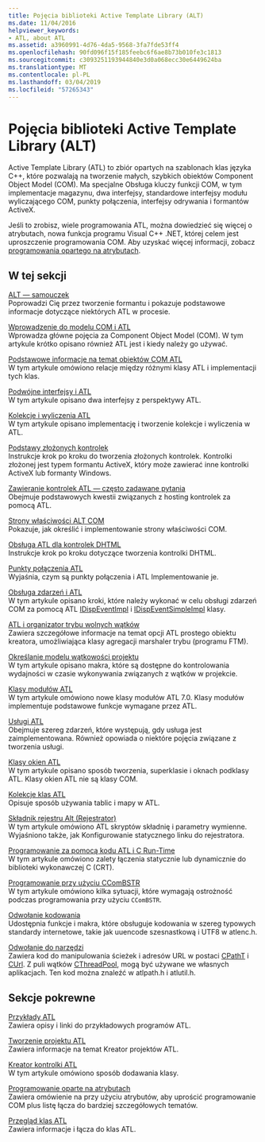 ```yaml
---
title: Pojęcia biblioteki Active Template Library (ALT)
ms.date: 11/04/2016
helpviewer_keywords:
- ATL, about ATL
ms.assetid: a3960991-4d76-4da5-9568-3fa7fde53ff4
ms.openlocfilehash: 90fd096f15f185feebc6f6ae8b73b010fe3c1813
ms.sourcegitcommit: c3093251193944840e3d0a068ecc30e6449624ba
ms.translationtype: MT
ms.contentlocale: pl-PL
ms.lasthandoff: 03/04/2019
ms.locfileid: "57265343"
---
```

# <a name="active-template-library-atl-concepts"></a>Pojęcia biblioteki Active Template Library (ALT)

Active Template Library (ATL) to zbiór opartych na szablonach klas języka C++, które pozwalają na tworzenie małych, szybkich obiektów Component Object Model (COM). Ma specjalne Obsługa kluczy funkcji COM, w tym implementacje magazynu, dwa interfejsy, standardowe interfejsy modułu wyliczającego COM, punkty połączenia, interfejsy odrywania i formantów ActiveX.

Jeśli to zrobisz, wiele programowania ATL, można dowiedzieć się więcej o atrybutach, nowa funkcja programu Visual C++ .NET, której celem jest uproszczenie programowania COM. Aby uzyskać więcej informacji, zobacz [programowania opartego na atrybutach](../windows/attributed-programming-concepts.md).

## <a name="in-this-section"></a>W tej sekcji

[ALT — samouczek](../atl/active-template-library-atl-tutorial.md)<br/>
Poprowadzi Cię przez tworzenie formantu i pokazuje podstawowe informacje dotyczące niektórych ATL w procesie.

[Wprowadzenie do modelu COM i ATL](../atl/introduction-to-com-and-atl.md)<br/>
Wprowadza główne pojęcia za Component Object Model (COM). W tym artykule krótko opisano również ATL jest i kiedy należy go używać.

[Podstawowe informacje na temat obiektów COM ATL](../atl/fundamentals-of-atl-com-objects.md)<br/>
W tym artykule omówiono relacje między różnymi klasy ATL i implementacji tych klas.

[Podwójne interfejsy i ATL](../atl/dual-interfaces-and-atl.md)<br/>
W tym artykule opisano dwa interfejsy z perspektywy ATL.

[Kolekcje i wyliczenia ATL](../atl/atl-collections-and-enumerators.md)<br/>
W tym artykule opisano implementację i tworzenie kolekcje i wyliczenia w ATL.

[Podstawy złożonych kontrolek](../atl/atl-composite-control-fundamentals.md)<br/>
Instrukcje krok po kroku do tworzenia złożonych kontrolek. Kontrolki złożonej jest typem formantu ActiveX, który może zawierać inne kontrolki ActiveX lub formanty Windows.

[Zawieranie kontrolek ATL — często zadawane pytania](../atl/atl-control-containment-faq.md)<br/>
Obejmuje podstawowych kwestii związanych z hosting kontrolek za pomocą ATL.

[Strony właściwości ALT COM](../atl/atl-com-property-pages.md)<br/>
Pokazuje, jak określić i implementowanie strony właściwości COM.

[Obsługa ATL dla kontrolek DHTML](../atl/atl-support-for-dhtml-controls.md)<br/>
Instrukcje krok po kroku dotyczące tworzenia kontrolki DHTML.

[Punkty połączenia ATL](../atl/atl-connection-points.md)<br/>
Wyjaśnia, czym są punkty połączenia i ATL Implementowanie je.

[Obsługa zdarzeń i ATL](../atl/event-handling-and-atl.md)<br/>
W tym artykule opisano kroki, które należy wykonać w celu obsługi zdarzeń COM za pomocą ATL [IDispEventImpl](../atl/reference/idispeventimpl-class.md) i [IDispEventSimpleImpl](../atl/reference/idispeventsimpleimpl-class.md) klasy.

[ATL i organizator trybu wolnych wątków](../atl/atl-and-the-free-threaded-marshaler.md)<br/>
Zawiera szczegółowe informacje na temat opcji ATL prostego obiektu kreatora, umożliwiająca klasy agregacji marshaler trybu (programu FTM).

[Określanie modelu wątkowości projektu](../atl/specifying-the-threading-model-for-a-project-atl.md)<br/>
W tym artykule opisano makra, które są dostępne do kontrolowania wydajności w czasie wykonywania związanych z wątków w projekcie.

[Klasy modułów ATL](../atl/atl-module-classes.md)<br/>
W tym artykule omówiono nowe klasy modułów ATL 7.0. Klasy modułów implementuje podstawowe funkcje wymagane przez ATL.

[Usługi ATL](../atl/atl-services.md)<br/>
Obejmuje szereg zdarzeń, które występują, gdy usługa jest zaimplementowana. Również opowiada o niektóre pojęcia związane z tworzenia usługi.

[Klasy okien ATL](../atl/atl-window-classes.md)<br/>
W tym artykule opisano sposób tworzenia, superklasie i oknach podklasy ATL. Klasy okien ATL nie są klasy COM.

[Kolekcje klas ATL](../atl/atl-collection-classes.md)<br/>
Opisuje sposób używania tablic i mapy w ATL.

[Składnik rejestru Alt (Rejestrator)](../atl/atl-registry-component-registrar.md)<br/>
W tym artykule omówiono ATL skryptów składnię i parametry wymienne. Wyjaśniono także, jak Konfigurowanie statycznego linku do rejestratora.

[Programowanie za pomocą kodu ATL i C Run-Time](../atl/programming-with-atl-and-c-run-time-code.md)<br/>
W tym artykule omówiono zalety łączenia statycznie lub dynamicznie do biblioteki wykonawczej C (CRT).

[Programowanie przy użyciu CComBSTR](../atl/programming-with-ccombstr-atl.md)<br/>
W tym artykule omówiono kilka sytuacji, które wymagają ostrożność podczas programowania przy użyciu `CComBSTR`.

[Odwołanie kodowania](../atl/atl-encoding-reference.md)<br/>
Udostępnia funkcje i makra, które obsługuje kodowania w szereg typowych standardy internetowe, takie jak uuencode szesnastkową i UTF8 w atlenc.h.

[Odwołanie do narzędzi](../atl/atl-utilities-reference.md)<br/>
Zawiera kod do manipulowania ścieżek i adresów URL w postaci [CPathT](../atl/reference/cpatht-class.md) i [CUrl](../atl/reference/curl-class.md). Z puli wątków [CThreadPool](../atl/reference/cthreadpool-class.md), mogą być używane we własnych aplikacjach. Ten kod można znaleźć w atlpath.h i atlutil.h.

## <a name="related-sections"></a>Sekcje pokrewne

[Przykłady ATL](../visual-cpp-samples.md)<br/>
Zawiera opisy i linki do przykładowych programów ATL.

[Tworzenie projektu ATL](../atl/reference/creating-an-atl-project.md)<br/>
Zawiera informacje na temat Kreator projektów ATL.

[Kreator kontrolki ATL](../atl/reference/atl-control-wizard.md)<br/>
W tym artykule omówiono sposób dodawania klasy.

[Programowanie oparte na atrybutach](../windows/attributed-programming-concepts.md)<br/>
Zawiera omówienie na przy użyciu atrybutów, aby uprościć programowanie COM plus listę łącza do bardziej szczegółowych tematów.

[Przegląd klas ATL](../atl/atl-class-overview.md)<br/>
Zawiera informacje i łącza do klas ATL.
